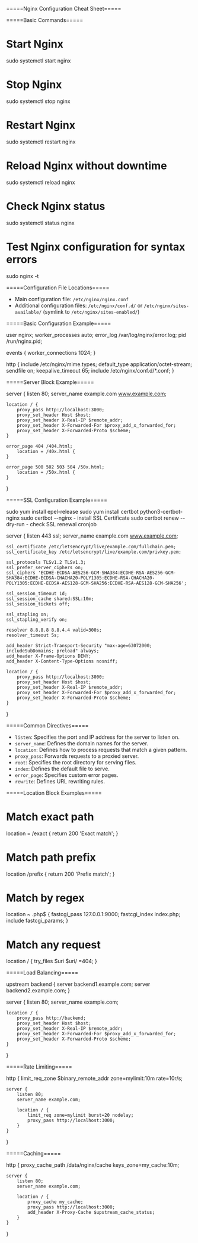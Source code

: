 
=====Nginx Configuration Cheat Sheet=====

=====Basic Commands=====

# Start Nginx
sudo systemctl start nginx

# Stop Nginx
sudo systemctl stop nginx

# Restart Nginx
sudo systemctl restart nginx

# Reload Nginx without downtime
sudo systemctl reload nginx

# Check Nginx status
sudo systemctl status nginx

# Test Nginx configuration for syntax errors
sudo nginx -t

=====Configuration File Locations=====

- Main configuration file: `/etc/nginx/nginx.conf`
- Additional configuration files: `/etc/nginx/conf.d/` or `/etc/nginx/sites-available/` (symlink to `/etc/nginx/sites-enabled/`)

=====Basic Configuration Example=====

user nginx;
worker_processes auto;
error_log /var/log/nginx/error.log;
pid /run/nginx.pid;

events {
    worker_connections 1024;
}

http {
    include /etc/nginx/mime.types;
    default_type application/octet-stream;
    sendfile on;
    keepalive_timeout 65;
    include /etc/nginx/conf.d/*.conf;
}


=====Server Block Example=====

server {
    listen 80;
    server_name example.com www.example.com;

    location / {
        proxy_pass http://localhost:3000;
        proxy_set_header Host $host;
        proxy_set_header X-Real-IP $remote_addr;
        proxy_set_header X-Forwarded-For $proxy_add_x_forwarded_for;
        proxy_set_header X-Forwarded-Proto $scheme;
    }

    error_page 404 /404.html;
        location = /40x.html {
    }

    error_page 500 502 503 504 /50x.html;
        location = /50x.html {
    }
}


=====SSL Configuration Example=====

sudo yum install epel-release
sudo yum install certbot python3-certbot-nginx
sudo certbot --nginx - install SSL Certificate
sudo certbot renew --dry-run - check SSL renewal cronjob

server {
    listen 443 ssl;
    server_name example.com www.example.com;

    ssl_certificate /etc/letsencrypt/live/example.com/fullchain.pem;
    ssl_certificate_key /etc/letsencrypt/live/example.com/privkey.pem;

    ssl_protocols TLSv1.2 TLSv1.3;
    ssl_prefer_server_ciphers on;
    ssl_ciphers 'ECDHE-ECDSA-AES256-GCM-SHA384:ECDHE-RSA-AES256-GCM-SHA384:ECDHE-ECDSA-CHACHA20-POLY1305:ECDHE-RSA-CHACHA20-POLY1305:ECDHE-ECDSA-AES128-GCM-SHA256:ECDHE-RSA-AES128-GCM-SHA256';

    ssl_session_timeout 1d;
    ssl_session_cache shared:SSL:10m;
    ssl_session_tickets off;

    ssl_stapling on;
    ssl_stapling_verify on;

    resolver 8.8.8.8 8.8.4.4 valid=300s;
    resolver_timeout 5s;

    add_header Strict-Transport-Security "max-age=63072000; includeSubDomains; preload" always;
    add_header X-Frame-Options DENY;
    add_header X-Content-Type-Options nosniff;

    location / {
        proxy_pass http://localhost:3000;
        proxy_set_header Host $host;
        proxy_set_header X-Real-IP $remote_addr;
        proxy_set_header X-Forwarded-For $proxy_add_x_forwarded_for;
        proxy_set_header X-Forwarded-Proto $scheme;
    }
}


=====Common Directives=====

- `listen`: Specifies the port and IP address for the server to listen on.
- `server_name`: Defines the domain names for the server.
- `location`: Defines how to process requests that match a given pattern.
- `proxy_pass`: Forwards requests to a proxied server.
- `root`: Specifies the root directory for serving files.
- `index`: Defines the default file to serve.
- `error_page`: Specifies custom error pages.
- `rewrite`: Defines URL rewriting rules.

=====Location Block Examples=====

# Match exact path
location = /exact {
    return 200 'Exact match';
}

# Match path prefix
location /prefix {
    return 200 'Prefix match';
}

# Match by regex
location ~ \.php$ {
    fastcgi_pass 127.0.0.1:9000;
    fastcgi_index index.php;
    include fastcgi_params;
}

# Match any request
location / {
    try_files $uri $uri/ =404;
}


=====Load Balancing=====

upstream backend {
    server backend1.example.com;
    server backend2.example.com;
}

server {
    listen 80;
    server_name example.com;

    location / {
        proxy_pass http://backend;
        proxy_set_header Host $host;
        proxy_set_header X-Real-IP $remote_addr;
        proxy_set_header X-Forwarded-For $proxy_add_x_forwarded_for;
        proxy_set_header X-Forwarded-Proto $scheme;
    }
}

=====Rate Limiting=====

http {
    limit_req_zone $binary_remote_addr zone=mylimit:10m rate=10r/s;

    server {
        listen 80;
        server_name example.com;

        location / {
            limit_req zone=mylimit burst=20 nodelay;
            proxy_pass http://localhost:3000;
        }
    }
}


=====Caching=====

http {
    proxy_cache_path /data/nginx/cache keys_zone=my_cache:10m;

    server {
        listen 80;
        server_name example.com;

        location / {
            proxy_cache my_cache;
            proxy_pass http://localhost:3000;
            add_header X-Proxy-Cache $upstream_cache_status;
        }
    }
}

